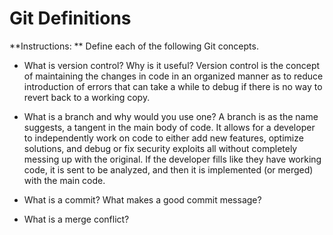 # Git Definitions

**Instructions: ** Define each of the following Git concepts.

* What is version control?  Why is it useful?
  Version control is the concept of maintaining the changes in code in an organized manner as to reduce introduction of errors that can take a while to debug if there is no way to revert back to a working copy. 

* What is a branch and why would you use one?
  A branch is as the name suggests, a tangent in the main body of code. It allows for a developer to independently work on code to either add new features, optimize solutions, and debug or fix security exploits all without completely messing up with the original. If the developer fills like they have working code, it is sent to be analyzed, and then it is implemented (or merged) with the main code. 
  
* What is a commit? What makes a good commit message?
* What is a merge conflict?